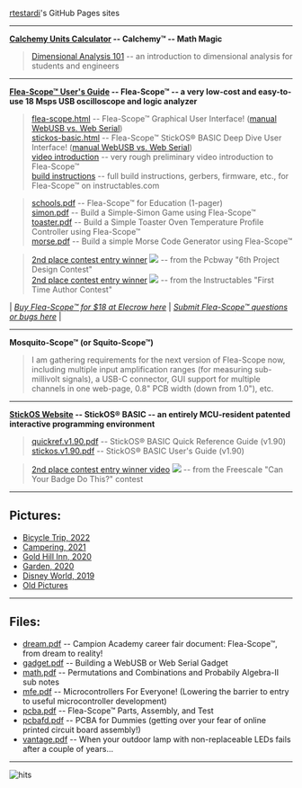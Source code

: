 [rtestardi](https://github.com/rtestardi)'s GitHub Pages sites

-----
**[Calchemy Units Calculator](https://rtestardi.github.io/calchemy/calchemy.html) -- Calchemy™ -- Math Magic**
> [Dimensional Analysis 101](https://rtestardi.github.io/pages/dimensional.analysis.pdf) -- an introduction to dimensional analysis for students and engineers

-----
**[Flea-Scope™ User's Guide](https://rtestardi.github.io/usbte/flea-scope.pdf) -- Flea-Scope™ -- a very low-cost and easy-to-use 18 Msps USB oscilloscope and logic analyzer**
> [flea-scope.html](https://rtestardi.github.io/usbte/flea-scope.html) -- Flea-Scope™ Graphical User Interface!
([manual WebUSB vs. Web Serial](https://rtestardi.github.io/usbte/flea-scope.manual.html))
> <br/>
> [stickos-basic.html](https://rtestardi.github.io/usbte/stickos-basic.html) -- Flea-Scope™ StickOS® BASIC Deep Dive User Interface!
([manual WebUSB vs. Web Serial](https://rtestardi.github.io/usbte/stickos-basic.manual.html))
> <br/>
> [video introduction](https://1drv.ms/v/s!An6qoNgNXmeQhadIj1lNkuvh8B7w3Q?e=Q0UZW3) -- very rough preliminary video introduction to Flea-Scope™
> <br/>
> [build instructions](https://www.instructables.com/Flea-Scope-18-Msps-13-BoM-WebUSB/) -- full build instructions, gerbers, firmware, etc., for Flea-Scope™ on instructables.com

> [schools.pdf](https://rtestardi.github.io/usbte/schools.pdf) -- Flea-Scope™ for Education (1-pager)
> <br/>
> [simon.pdf](https://rtestardi.github.io/usbte/simon.pdf) -- Build a Simple-Simon Game using Flea-Scope™
> <br/>
> [toaster.pdf](https://rtestardi.github.io/usbte/toaster.pdf) -- Build a Simple Toaster Oven Temperature Profile Controller using Flea-Scope™
> <br/>
> [morse.pdf](https://rtestardi.github.io/usbte/morse.pdf) -- Build a simple Morse Code Generator using Flea-Scope™

> [2nd place contest entry winner](https://www.pcbway.com/activity/6th-project-design-contest.html) ![](https://rtestardi.github.io/resources/2nd50.png) -- from the Pcbway "6th Project Design Contest"
> <br/>
> [2nd place contest entry winner](https://www.instructables.com/contest/fta23/) ![](https://rtestardi.github.io/resources/2nd50.png) -- from the Instructables "First Time Author Contest"

| [*Buy Flea-Scope™ for $18 at Elecrow here*](https://www.elecrow.com/flea-scopetm-usb-o-scope.html) | [*Submit Flea-Scope™ questions or bugs here*](https://github.com/rtestardi/usbte/issues) |

-----
**Mosquito-Scope™ (or Squito-Scope™)**
> I am gathering requirements for the next version of Flea-Scope now, including multiple input amplification ranges (for measuring sub-millivolt signals), a USB-C connector, GUI support for multiple channels in one web-page, 0.8" PCB width (down from 1.0"), etc.

-----
**[StickOS Website](https://rtestardi.github.io/StickOS) -- StickOS® BASIC -- an entirely MCU-resident patented interactive programming environment**
> [quickref.v1.90.pdf](https://rtestardi.github.io/StickOS/downloads/quickref.v1.90.pdf) -- StickOS® BASIC Quick Reference Guide (v1.90)
> <br/>
> [stickos.v1.90.pdf](https://rtestardi.github.io/StickOS/downloads/stickos.v1.90.pdf) -- StickOS® BASIC User's Guide (v1.90)

> [2nd place contest entry winner video](http://www.youtube.com/watch?v=nSgha8qjB3E) ![](https://rtestardi.github.io/resources/2nd50.png) -- from the Freescale "Can Your Badge Do This?" contest

-----
## Pictures:
- [Bicycle Trip, 2022](https://1drv.ms/a/s!AivTE4cI0PX5j91w0CM34cpMT3qCRw)
- [Campering, 2021](https://1drv.ms/a/s!AivTE4cI0PX5j7IFAozMPVGkdygzaw)
- [Gold Hill Inn, 2020](https://1drv.ms/a/s!AivTE4cI0PX5jvNnpWrnIO2rFRALCQ?e=t2bRc0)
- [Garden, 2020](https://1drv.ms/a/s!AivTE4cI0PX5ju9wcPCYEGFsaeK79Q?e=4eL9hv)
- [Disney World, 2019](https://1drv.ms/a/s!AivTE4cI0PX5jIxciMizxIAxD1T9Ug?e=H4bgk4)
- [Old Pictures](https://rtestardi.wixsite.com/rtestardi/lily)

-----
## Files:
- [dream.pdf](https://rtestardi.github.io/usbte/dream.pdf) -- Campion Academy career fair document: Flea-Scope™, from dream to reality!
- [gadget.pdf](https://rtestardi.github.io/usbte/gadget.pdf) -- Building a WebUSB or Web Serial Gadget
- [math.pdf](https://rtestardi.github.io/pages/math.pdf) -- Permutations and Combinations and Probabily Algebra-II sub notes
- [mfe.pdf](https://rtestardi.github.io/pages/mfe.pdf) -- Microcontrollers For Everyone!  (Lowering the barrier to entry to useful microcontroller development)
- [pcba.pdf](https://rtestardi.github.io/usbte/pcba.pdf) -- Flea-Scope™ Parts, Assembly, and Test
- [pcbafd.pdf](https://rtestardi.github.io/usbte/pcbafd.pdf) -- PCBA for Dummies (getting over your fear of online printed circuit board assembly!)
- [vantage.pdf](https://rtestardi.github.io/pages/vantage.pdf) -- When your outdoor lamp with non-replaceable LEDs fails after a couple of years...

-----
![hits](https://hits.sh/rtestardi.github.io/pages.svg)
